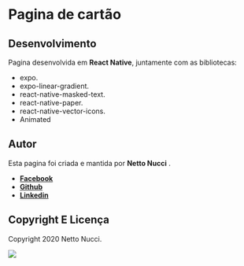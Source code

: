 # Pagina de cartão

## Desenvolvimento

Pagina desenvolvida em **React Native**, juntamente com as bibliotecas:

- expo.
- expo-linear-gradient.
- react-native-masked-text.
- react-native-paper.
- react-native-vector-icons.
- Animated

## Autor

Esta pagina foi criada e mantida por **Netto Nucci** .

- **[Facebook](https://www.facebook.com/netto.nucci)**
- **[Github](https://github.com/nettonucci)**
- **[Linkedin](https://www.linkedin.com/in/jose-nucci-netto-082b68185/)**

## Copyright E Licença

Copyright 2020 Netto Nucci.

![](card.gif)
